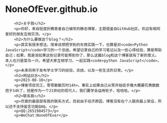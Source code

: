 # NoneOfEver.github.io
        <h2>关于我</h2>
        <p>你好，来自轻度折腾患者自己编写的静态博客，主题借鉴自GitHub社区。欢迎有相同爱好的朋友互相交流。</p>
        <h2>为什么要做这个blog？</h2>
        <p>其实有很多想法，简单说想把学到的东西实践一下，也算是对<code>Python JavaScript</code>学习的一个总结。希望记录自己的学习笔记以及一些心得经验，算是帮助自己；如果，我是说如果这些记录可能帮到你了，那么这篇blog和这个博客就有了新的意义。本人也只是菜鸟一只，希望大家互相学习，一起实践<code>python JavaScript</code>。</p>
        <p>未来将用于发布学士学习的经验，总结，以及一些生活的日常。</p>
        <h2>网站日志</h2>
        <p>2023-08-10</p>
        <p>博客项目完工，零零散散历时14h+。事实上如果自己从零开始徒手撸大概要花费数数倍于14h了，但是作为一个21世纪的现代人，我们要学会运用轮子，哈哈哈。</p>
        <h2>联系我</h2>
        <p>页面的最底部有我的联系方式，目前由于经济原因，博客没有在个人服务器上架设，所以还不支持留言功能QAQ。</p>
        <p>QQ:2651984573</p>
        <p>WeChat:NoneOfEver</p>
